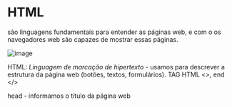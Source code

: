 <h1>HTML</h1>
são linguagens fundamentais para entender as páginas web, e com o os navegadores web são capazes de mostrar essas páginas. 

![image](https://user-images.githubusercontent.com/124601476/220167747-df6e42c6-02d5-40d2-982b-62e751afe610.png)

HTML: *Linguagem de marcação de hipertexto* - usamos para descrever a estrutura da página web (botões, textos, formulários). 
TAG HTML <>, end </>

  head - informamos o título da página web <title> 
  body - inserimos tudo o que deve conter no corpo da página

  <h2>DOM</h2>
página web possui um modelo de árvore, que chamamos de modelo de objeto de documento - ou DOM 
nesse modelo conseguimos visualizar o que está dentro de qual etapa - titulo, está dentro de head, por exemplo

![image](https://user-images.githubusercontent.com/124601476/220169718-d6ac24de-ca6c-4671-8acf-f7ff8b9ba183.png)

  <h2>HEADINGS</h2>
Cabeçalhos mais utilizados:
  h1 h representa a direção e 1 representa a maior direção possível (títulos) 
  h2 cabeçalho menor (subtítulo) 
  h6 cabeçalho menor (define seções e subseções diferentes) 
  
  <h2>LISTS</h2>
HTML tem 2 tipos de listas: ordenadas e não ordenadas
  - Ordenadas: irá listar por números (1, 2, 3..)
    utilizamos a tag: ol
    para listar os itens da lista utilizamos a tag: li
  - Não ordenadas são apenas marcadores de informações, irão listar por bullets
    utilizamos a tag: ul 
    para listar os itens da lista utilizamos a tag: li

  <h2>IMAGE</h2> - como linkar imagens no HTML
*tag de imagem não precisa ser fechada*
  dentro da tag img precisamos informar src (nome do arquivo, cat.jpeg) e alt (texto alternativo que irá constar caso a imagem não abra) width (tamanho da imagem em     pixels) 

  <h2>LINKS</h2> - como fazer com que a nossa página anexe links que possam redirecionar para outra página web
 utlizamos a tag: a e dentro dela informamos o href (vai especificar a qual página eu gostaria de vincular), fechando a tag, informamos qual texto queremos que a página mostre (exemplo: clique aqui)
com a tag do link *a* podemos também vincular a outro doc HTML, o href irá puxar pelo nome do arquivo. 
  
  <h2>TABELAS</h2>
 para criar tabelas utilizamos a tag: *table*
 dentro da tabela, colocamos o título (1° linha): *thead*
 dentro do título, criamos uma linha: *tr* e dentro da linha definimos os cabeçalhos (heado): *th*
 para o corpo da tabela utilizamos: *tbody*
 para criar linhas (rows) usamos: *tr* 
 e cada dado dentro da linha (data) usamos: *td*
 
  <h2>FORMULÁRIO</h2>
dentro do formulário, precisamos inputar os campos que desejamos visualizar: *input* (essa tag não precisa ser fechada)
  e dentro de input definimos o *type* (text-caixa de texto) *placeholder* (o "campo" que irá aparecer na pág web) e *name* (apenas nós visualizamos esse nome) 
com Phyton conseguimos pegar as infos que forem enviadas através de um formulário e salvar em algum banco de dados.   

  form1 - *type* password (quando preencher a caixa de texto aparecerão pontos ao invés do que está sendo digitado)
  *type* radio (botão de opção onde o usuário pod escolher uma das opções) 
  *list* nos permite criar uma listagem onde o usuário escolhe uma das opções
  utilizamos: *datalist* e damos um *id* para a lista.
  dentro do datalist, previsamos informar as opções através do *option* 
  e dentro de option, informamos o valor que o usuário irá visualizar *value* 
Obs: a cada opção dentro do nosso formulário abrimos um *div* (linha) 
  
  <h1>CSS</h1>

![image](https://user-images.githubusercontent.com/124601476/220181988-7cd99cea-7a36-4a06-9e2b-51c487679af0.png)
  
Cascading style sheets - define o design da nossa página 
Nos permite pegar o página em HTML e alterar o seu visual 

  <h2>STYLE</h2>
  Podemos designar propriedades ao nossos atributos do código HTML
  
  tag style dentro de TITLE no nosso código nos permite definir um estilo para uma tag específica 
  dessa forma, não precisamos atribuir o style dentro de cada uma das tags que desejamos 
  dentro de *style* definimos qual o elemento que será estilizado e dentro de {} informamos as alterações como *color* e *text-align*
  
  podemos utilizar o mesmo STYLE, para mais de um código (página) - melhoria: mover para um novo arquivo o nosso código CSS
  criamos um código .css e vinculamos ao código .html através da tag *link* 
  dentro de link, definimos *rel* que define o relacionamento do documento e o *href* onde puxamos o nome do arquivo .css
  
  *background - color* define uma cor de fundo para o texto que definimos 
  *width* e *height* - elementos que definem TAMANHO do background
  *padding* - preenchimento (borda) do texto dentro do background que definimos - DENTRO do elemento
  *margin* - margem do background dentro da página web - FORA do elemento
  
  <h2>FONT</h2>
  
  *font-family* - define a fonte (arial, sans-serif) 1, 2 onde 1 é a princial e 2 é a backup caso o navegador não suporte a 1
  *font-size* - define o tamanho da fonte em px
  *font-weight* - define se será sublinhado, negrito ou outro atributo 
  *border* - define a borda no div que estamos estilizando (tamanho, solido, cor)
  *border-collapse* - junta as bordas em uma para que se pareça de fato com uma tabela
  
  *ID*
  para alterarmos apenas alguns elementos em específico de acordo com o style que desejamos, devemos atribuir um ID ao elemento HTML
  no cód HTML utilizamos id = ""
  e no código CSS utilizamos #
  
  *CLASS*
  uma forma de dar um nome a um elemento HTML que não é exclusivo
  no cód HTML utilizamos class = ""
  e no código CSS utilizamos .
  
  <h2>ESPECIFICIDADE</h2>
  elementos que seguem uma ordem particular 
  1. inline
  2. id
  3. class
  4. type
  
  se dentro do código, definimos uma tag onde o div deve ser azul, e um id (como #foo) onde o div deve ser vermelho, o id sobrepõe a regra da tag e o id é vermelho. 
  o id é mais específico que a tag
  
  <h2>CSS SELECTORS</h2>
  
  ![image](https://user-images.githubusercontent.com/124601476/220190152-1c33121e-d895-45e2-890b-2af448c873e4.png)
  
  ul > li color blue - isso significa que apenas os itens li que estejam dentro de ul, serão azuis 
  os li fora, permanecem 
  
  <h2>ATRIBUTO</h2>
  quando inserimos um atributo como [] podemos criar uma regra específica para ele. 
  Exemplo: definimos que todos os elementos dentro de "a" serão azul porém apenas um elemento específico HTML será vermelho. 
  para esse "específico" utilizamos []
  
  <h2>PSEUDOCLASSE</h2>
  exemplo: modificamos o elemento quando o cliente passa o cursor em cima de alguma informação específica
  para isso usamos o *hover*, onde definimos uma condição para quando estivermos com o cursor do mouse em cima daquela informação (no nosso exemplo, o botão)
 
  <h1>RESPONSIVE DESIGN</h1>
  Projetamos as páginas web de formas responsivas - onde se adaptam em qualquer dispositivo (celular, PC, tablet..)
  
  <h2>Viewport</h2>
  Janela de visualização - parte visual da nossa tela que o usuário pode ver. 
  para ter certeza de que em um dispositivo móvel podemos visualizar a página assim como via web, utilizamos o código: 
    meta name="viewport" content="width=device-width, initial-scale=1.0"
  dessa forma a largura da visualização terá o tamanho do próprio dispositivo, ela se adapta sozinha. 
  
  ![image](https://user-images.githubusercontent.com/124601476/222608879-f364e29c-f380-43fd-a838-7f5d68b24da7.png)

  <h2>Media Queries</h2>
  Media Types: print, screen, ...
  Media Features: height, width, orientation, ...
  -> trata-se de controlar a aparência da nossa página dependendo de como renderizamos ela, define o tamanho da tela dependendo da renderização. 
  para utilizar essa sintaxe utilizamos @media e dentro de () definimos as especificidades - exemplo: tamanho; e depois mais especificidades {} em body 
  essa tecnologia nos permite escolher como a nossa página irá ser exibida em vários tipos diferentes de dispositivos. 
  podemos controlar qualquer propriedade CSS. 
  
  <h2>Flexbox</h2>
   é útil quando temos vários elementos á serem exibidos em uma única página web, em diferentes dispositivos.
   evita que, ao acessar uma pág web programada para pc, em um celular por exemplo, os itens sejam encolhidos ou permaneçam exatamente do mesmo tamanho e usuário precise arrastar. 
  o Flexbox de forma automática, irá reordenar os elementos de acordo com o tamanho da página. 
  
  ![image](https://user-images.githubusercontent.com/124601476/222609764-f712017f-b41e-429b-bd07-2eb8b17a1ca9.png)
  
  para isso utilizamos:
  display: flex
  flex-wrap: wrap
  
  para grid 
  display: grid
  e determinamos também grid-column-gap, grid-row-gap e grid-template-columns (definido em pixels, podemos definir que será auto)
  
  Basicamente, o uso do responsive design garante que as páginas tenham uma boa aparência independente do tipo de navegador ou dispositivo que está sendo utilizado. 
  
  <h1>BOOTSTRAP</h1>
  
  ![image](https://user-images.githubusercontent.com/124601476/222628746-01161346-10d3-4e95-8aaa-7401bbed5c27.png)

  Nada mais é do que um repositório de códigos CSS, para que não precisemos escrever o código do zero, apenas extraímos da biblioteca. 
  devemos acessar getbostrap.com > DOCS > Customize > Components 
  precisamos copiar o link CSS e colocar no topo do nosso arquivo, e ele irá estilizar para manter uma melhor aparência na nossa página. 
  *Inserir em title* > link href="https://cdn.jsdelivr.net/npm/bootstrap@5.3.0-alpha1/dist/css/bootstrap.min.css" rel="stylesheet" integrity="sha384-GLhlTQ8iRABdZLl6O3oVMWSktQOp6b7In1Zl3/Jr59b6EGGoI1aFkw7cmDA6j6gD" crossorigin="anonymous"
  Nós da acesso à diversos tipos de componentes, podendo adicionar alertas, por exemplo, para melhorar a página de forma rápida. 
  Também, permite que as págimas sejam *RESPONSIVAS* (funcionem via dispositivo móvel) utilizando o modelo de coluna. 
  Divide sua página e cada linha em 12 colunas (consequentemente os DIVs também)
  o tamanho das colunas é contabilizado de 1-12: col-6, col-3 
o bootstrap basicamente faz com que essas colunas se adaptem ao tamanho da tela. 
  col-lg = large screen
  col-sm = small screen
  
  <h1>SASS</h1>
  
  ![image](https://user-images.githubusercontent.com/124601476/222628937-c98a2535-52e3-49f6-a1db-61ac7697bc25.png)

  *Minimizar redundância*
  Exemplo: realizamos um código com 2 listas, sendo ambas da mesma cor alterando apenas o tamanho. 
  Para evitar redundância neste caso, utilizamos o SASS. 
  SASS é uma linguagem de extensão do CSS> nos permite manipular o CSS de maneira rápida e remover repetições de código. 
  criamos o arquivo utilizando .scss
  para criar varíaveis utilizamos > $
  exemplo: variável chamada color será vermelha $color: red;
  sempre que quisermos utilizar a cor vermelha, basta chamar a variável. 
  utilizando varíaveis como essa, evitamos a repetição, e caso seja necessário alterar algo, será muito mais rápido. 
  
  para vincular esse arquivo no código .html seguimos o mesmo processo do .css
  link rel="stylesheet" href="arquivo.scss"
  
  Navegadores padrão NÃO entendem SASS, então precisamos compilar o arquivo .scss para .css 
  (necessário instalar o SASS para tal) 
  para compilar no prompt: 
  sass arquivo.scss:arquivo.css
  Caso o arquivo SASS seja alterado, o arquivo CSS não é alterado automaticamente, devemos compilar novamente. 
  para não precisarmos compilar no prompt todas as vezes, podemos utilizar o comando:
  --watch arquivo.scss:arquivo.css
  
  O SASS também tem a capacidade de alinhar seletores css dentro de outros seletores css 
  exemplo > temos parágrafos dentro de um div, e fora dele também 
  com o SASS, conseguimos estilizar determinando uma cor por exemplo, e seria aplicado apenas no parágrafo dentro do div
  
  *Herança* - seletores relacionados entre si 
  exemplo: temos 3 botões, cada um com uma mensagem diferente, e com uma cor 
  porém todos na mesma fonte, mesmo tamanho, mesma fonte. 
  com o SASS definimos com o sinal de % como todos os botões serão, com o mesmo padrão. 
  para cada um dos botões criamos uma classe com o sinal de . 
  e definimos dentro dessa classe {} com o código @extend e chamando a variante definida com o sinal de % qual será a sua informação adicional 
  nesse caso, seria a cor (bkg color)
  
